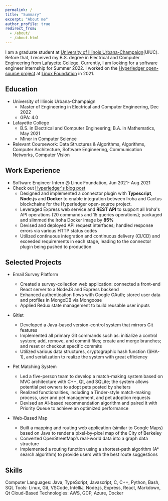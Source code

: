 ```yaml
---
permalink: /
title: "Summary"
excerpt: "About me"
author_profile: true
redirect_from: 
  - /about/
  - /about.html
---
```


I am a graduate student at [University of Illinois Urbana-Champaign](https://ece.illinois.edu/)(UIUC). Before that, I received my B.S. degree in Electrical and Computer Engineering from [Lafayette College](https://ece.lafayette.edu/).
Currently, I am looking for a software engineer internship for Summer 2022. I worked on the [Hyperledger open-source project](https://hyperledger.org/) at [Linux Foundation](https://www.linuxfoundation.org/) in 2021.

Education
---
- University of Illinois Urbana-Champaign                                                                           
	- Master of Engineering in Electrical and Computer Engineering, Dec 2022
	- GPA: 4.0
- Lafayette College                                                                                                                     
	- B.S. in Electrical and Computer Engineering; B.A. in Mathematics, May 2021
	- Minor in Computer Science
- Relevant Coursework: Data Structures & Algorithms, Algorithms, Computer Architecture, Software Engineering, Communication Networks, Computer Vision

Work Experience
---
- Software Engineer Intern @ Linux Foundation, Jun 2021- Aug 2021          
- Check out [Hyperledger's blog post](https://www.hyperledger.org/blog/2021/09/21/hyperledger-mentorship-spotlight-iroha-and-cactus-integration)
	- Designed and implemented a connector plugin with **Typescript**, **Node.js** and **Docker** to enable integration between Iroha and Cactus blockchains for the Hyperledger open-source project.
	- Leveraged Express web service and **REST API** to support all Iroha's API operations (20 commands and 15 queries operations); packaged and slimmed the Iroha Docker image by **85%**
	- Devised and deployed API request interfaces; handled response errors via various HTTP status codes
	- Utilized continuous integration and continuous delivery (CI/CD) and exceeded requirements in each stage, leading to the connector plugin being pushed to production

Selected Projects
---
- Email Survey Platform
	- Created a survey-collection web application: connected a front-end React server to a NodeJS and Express backend
	- Enhanced authentication flows with Google OAuth; stored user data and profiles in MongoDB via Mongoose
	- Applied Redux state management to build reusable user inputs

- Gitlet
	- Developed a Java-based version-control system that mirrors Git features
	- Implemented all primary Git commands such as: initialize a control system; add, remove, and commit files; create and merge branches; and reset or checkout specific commits
	- Utilized various data structures, cryptographic hash function (SHA-1), and serialization to realize the system with great efficiency

- Pet Matching System
	- Led a five-person team to develop a match-making system based on MVC architecture with C++, Qt, and SQLite; the system allows potential pet owners to adopt pets posted by shelters
	- Realized functionalities, including a Tinder-style match-making process, user and pet management, and pet adoption requests
	- Devised an AI-based recommendation algorithm and paired it with Priority Queue to achieve an optimized performance

- Web-Based Map
	- Built a mapping and routing web application (similar to Google Maps) based on Java to render a pixel-by-pixel map of the City of Berkeley
	- Converted OpenStreetMap’s real-world data into a graph data structure
	- Implemented a routing function using a shortest-path algorithm (A* search algorithm) to provide users with the best route suggestions

Skills
---
Computer Languages: Java, TypeScript, Javascript, C, C++, Python, Bash, SQL
Tools: Linux, Git, VSCode, IntelliJ, Node.js, Express, React, Markdown, Qt
Cloud-Based Technologies: AWS, GCP, Azure, Docker